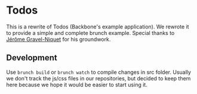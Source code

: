 # Todos

This is a rewrite of Todos (Backbone's example application). We rewrote it to provide a simple and complete brunch example. Special thanks to [Jérôme Gravel-Niquet](http://jgn.me/) for his groundwork.

## Development

Use `brunch build` or `brunch watch` to compile changes in src folder.
Usually we don't track the js/css files in our repositories, but decided to keep them here because we hope it would be easier to start using it.
